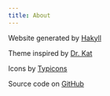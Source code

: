 ```yaml
---
title: About
---
```


Website generated by [Hakyll](http://jaspervdj.be/hakyll")

Theme inspired by [Dr. Kat](http://twitter.com/katychuang")

Icons by [Typicons]("https://www.s-ings.com/typicons/")

Source code on [GitHub](https://github.com/nbun/bunkenburg-net)
